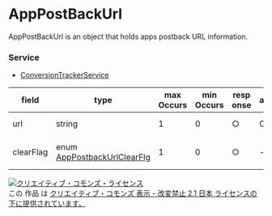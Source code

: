 # AppPostBackUrl
AppPostBackUrl is an object that holds apps postback URL information.

### Service
+ [ConversionTrackerService](../services/ConversionTrackerService.md)

| field | type | max<br>Occurs | min<br>Occurs | resp<br>onse | add | set | remove | description | 
|---|---|---|---|---|---|---|---|---|
| url| string| 1| 0| ○| Opt| Opt| Ignore| Postback URL. |
| clearFlag| enum <a href="./AppPostbackUrlClearFlg.md">AppPostbackUrlClearFlg</a>| 1| 0| ○| -| Opt| -| Postback URL clear flag.|

<a rel="license" href="http://creativecommons.org/licenses/by-nd/2.1/jp/"><img alt="クリエイティブ・コモンズ・ライセンス" style="border-width:0" src="https://i.creativecommons.org/l/by-nd/2.1/jp/88x31.png" /></a><br />この 作品 は <a rel="license" href="http://creativecommons.org/licenses/by-nd/2.1/jp/">クリエイティブ・コモンズ 表示 - 改変禁止 2.1 日本 ライセンスの下に提供されています。</a>


